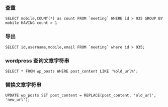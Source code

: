 ### 查重
```
SELECT mobile,COUNT(*) as count FROM `meeting` WHERE id > 935 GROUP BY mobile HAVING count > 1
```

### 导出

```
SELECT id,username,mobile,email FROM `meeting` where id > 935;
```

### wordpress 查询文章字符串
```
SELECT * FROM wp_posts WHERE post_content LIKE '%old_url%';
```
### 替换文章字符串
```
UPDATE wp_posts SET post_content = REPLACE(post_content, 'old_url', 'new_url');
```